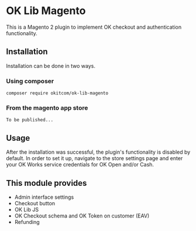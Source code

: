 # OK Lib Magento

This is a Magento 2 plugin to implement OK checkout and authentication functionality.

## Installation
Installation can be done in two ways.
### Using composer
```
composer require okitcom/ok-lib-magento
```
### From the magento app store
`To be published...`

## Usage
After the installation was successful, the plugin's functionality is disabled by default. In order to set it up, navigate to the store settings page and enter your OK Works service credentials for OK Open and/or Cash.

## This module provides
* Admin interface settings
* Checkout button
* OK Lib JS
* OK Checkout schema and OK Token on customer (EAV)
* Refunding

